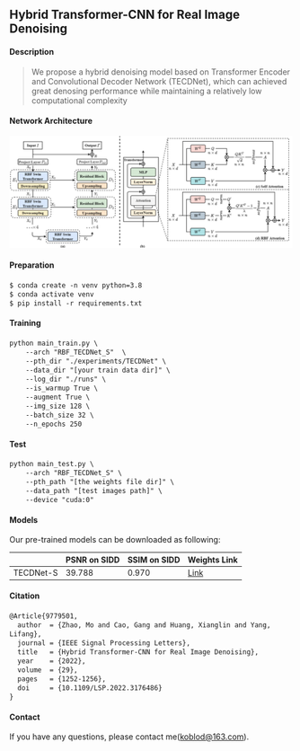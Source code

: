 ## Hybrid Transformer-CNN for Real Image Denoising

#### Description

> We propose a hybrid denoising model based on Transformer Encoder and Convolutional Decoder
> Network (TECDNet), which can achieved great denosing performance while maintaining a relatively low computational complexity

#### Network Architecture

![](./fig/Fig-1.png)

#### Preparation

``` shell
$ conda create -n venv python=3.8
$ conda activate venv
$ pip install -r requirements.txt
```

#### Training

```
python main_train.py \
	--arch "RBF_TECDNet_S"  \
	--pth_dir "./experiments/TECDNet" \ 
	--data_dir "[your train data dir]" \ 
	--log_dir "./runs" \
	--is_warmup True \ 
	--augment True \
	--img_size 128 \
	--batch_size 32 \
	--n_epochs 250
```

#### Test

```
python main_test.py \
	--arch "RBF_TECDNet_S" \
	--pth_path "[the weights file dir]" \
	--data_path "[test images path]" \
	--device "cuda:0"
```

#### Models

Our pre-trained models can be downloaded as following:

|           | PSNR on SIDD | SSIM on SIDD | Weights Link |
| --------- | ------------ | ------------ | ------------ |
| TECDNet-S | 39.788       | 0.970        | [Link](https://drive.google.com/file/d/1gxal8QidK-KkG2K9YWSu3TmAo6ORoe9Y/view?usp=sharing)     |

#### Citation

```
@Article{9779501,
  author  = {Zhao, Mo and Cao, Gang and Huang, Xianglin and Yang, Lifang},
  journal = {IEEE Signal Processing Letters}, 
  title   = {Hybrid Transformer-CNN for Real Image Denoising}, 
  year    = {2022},
  volume  = {29},
  pages   = {1252-1256},
  doi     = {10.1109/LSP.2022.3176486}
}
```

#### Contact

If you have any questions, please contact me(koblod@163.com).